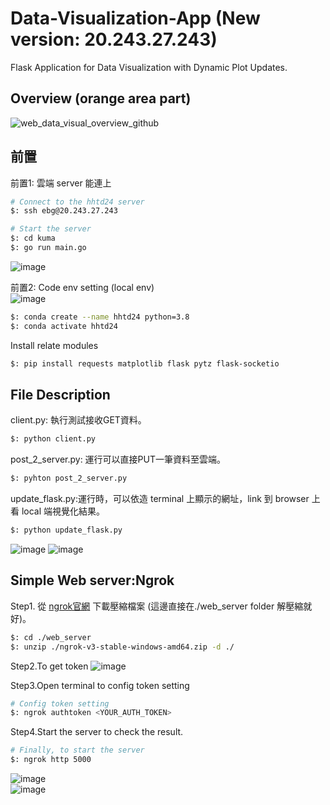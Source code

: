 # Data-Visualization-App (New version: 20.243.27.243) 
Flask Application for Data Visualization with Dynamic Plot Updates.

## Overview (orange area part)   
![web_data_visual_overview_github](https://github.com/user-attachments/assets/11cf50c2-f0fa-40c4-bb02-92205fffe3fb)    


## 前置   
前置1: 雲端 server 能連上
 ```bash
# Connect to the hhtd24 server
$: ssh ebg@20.243.27.243

# Start the server
$: cd kuma
$: go run main.go
```
![image](https://github.com/user-attachments/assets/56aab720-85da-4158-baf0-d1aec7c2828c) 

前置2: Code env setting (local env)   
![image](https://github.com/user-attachments/assets/26edf9a4-0f42-4fbb-8bef-d6a56a6a4850)
```bash   
$: conda create --name hhtd24 python=3.8      
$: conda activate hhtd24
```
Install relate modules  
```bash    
$: pip install requests matplotlib flask pytz flask-socketio       
```
 


## File Description  
client.py: 執行測試接收GET資料。    
```bash       
$: python client.py      
```

post_2_server.py: 運行可以直接PUT一筆資料至雲端。    
```bash       
$: pyhton post_2_server.py          
```

update_flask.py:運行時，可以依造 terminal 上顯示的網址，link 到 browser 上看 local 端視覺化結果。       
```bash           
$: python update_flask.py      
```    
![image](https://github.com/user-attachments/assets/da1ff787-d239-4058-832a-33e35e10ba48) 
![image](https://github.com/user-attachments/assets/420200c3-5a21-492a-9118-755cec7b9dd4)  

## Simple Web server:Ngrok  
Step1. 從 [ngrok官網](https://dashboard.ngrok.com/get-started/your-authtoken) 下載壓縮檔案 (這邊直接在./web_server folder 解壓縮就好)。
```bash 
$: cd ./web_server
$: unzip ./ngrok-v3-stable-windows-amd64.zip -d ./   
```

Step2.To get token
![image](https://github.com/user-attachments/assets/64a74d9a-63e9-4175-b705-491e9eb1b5e2)

Step3.Open terminal to config token setting
```bash
# Config token setting
$: ngrok authtoken <YOUR_AUTH_TOKEN>
```     

Step4.Start the server to check the result.    
```bash
# Finally, to start the server
$: ngrok http 5000    
```
![image](https://github.com/user-attachments/assets/683bdf4a-81b0-42c6-ab6a-2d8e7c7da1a1)    
![image](https://github.com/user-attachments/assets/54a91a43-37fc-42a1-bc1b-1430313ed93d)    


